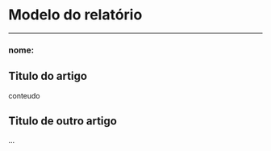 # Modelo do relatório
---

### nome:

## Titulo do artigo

conteudo

## Titulo de outro artigo

...

